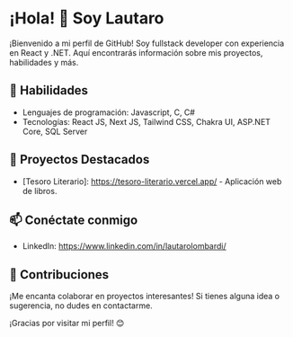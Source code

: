 # ¡Hola! 👋 Soy Lautaro

¡Bienvenido a mi perfil de GitHub! Soy fullstack developer con experiencia en React y .NET. Aquí encontrarás información sobre mis proyectos, habilidades y más.

## 🚀 Habilidades

- Lenguajes de programación: Javascript, C, C#
- Tecnologías: React JS, Next JS, Tailwind CSS, Chakra UI, ASP.NET Core, SQL Server

## 🌱 Proyectos Destacados

- [Tesoro Literario]: https://tesoro-literario.vercel.app/ - Aplicación web de libros.

## 📫 Conéctate conmigo

- LinkedIn: https://www.linkedin.com/in/lautarolombardi/

## 🤝 Contribuciones

¡Me encanta colaborar en proyectos interesantes! Si tienes alguna idea o sugerencia, no dudes en contactarme.

¡Gracias por visitar mi perfil! 😊

